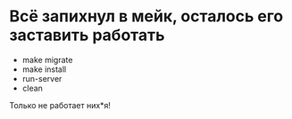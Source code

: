 # Всё запихнул в мейк, осталось его заставить работать

- make migrate
- make install
- run-server
- clean 

Только не работает них*я!
